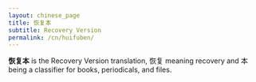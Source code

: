 ```yaml
---
layout: chinese_page
title: 恢复本
subtitle: Recovery Version
permalink: /cn/huifuben/
---
```


**恢复本** is the Recovery Version translation, 恢复 meaning recovery and 本 being a classifier for books, periodicals, and files.

